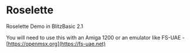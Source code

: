 # Roselette

Roselette Demo in BlitzBasic 2.1

You will need to use this with an Amiga 1200 or an emulator like FS-UAE - [https://openmsx.org](https://fs-uae.net)
